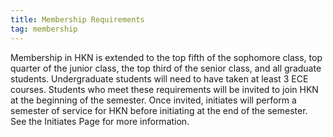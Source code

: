 ```yaml
---
title: Membership Requirements
tag: membership
---
```

Membership in HKN is extended to the top fifth of the sophomore class, top quarter of the junior class, the top third of the senior class, and all graduate students. Undergraduate students will need to have taken at least 3 ECE courses. Students who meet these requirements will be invited to join HKN at the beginning of the semester. Once invited, initiates will perform a semester of service for HKN before initiating at the end of the semester. See the Initiates Page for more information.
